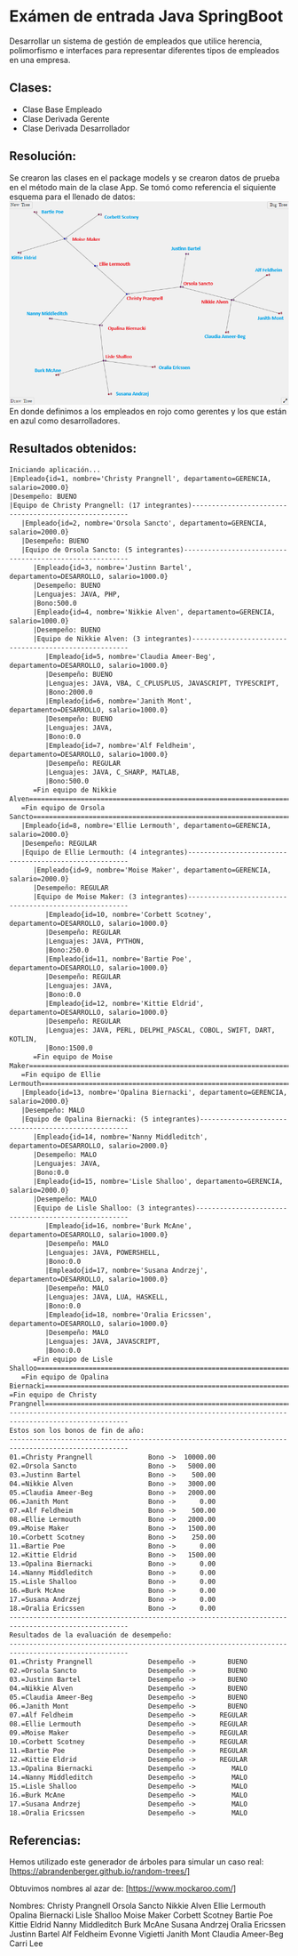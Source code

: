 Exámen de entrada Java SpringBoot
============

Desarrollar un sistema de gestión de empleados que utilice herencia, polimorfismo e interfaces
para representar diferentes tipos de empleados en una empresa.

Clases:
------------

  * Clase Base Empleado
  * Clase Derivada Gerente
  * Clase Derivada Desarrollador

Resolución:
------------

Se crearon las clases en el package models y se crearon datos de prueba en el método main de la clase App.
Se tomó como referencia el siquiente esquema para el llenado de datos:
![alt text](https://github.com/marcialtnt/examen_de_entrada/blob/main/resources/Test-data.png?raw=true)
En donde definimos a los empleados en rojo como gerentes y los que están en azul como desarrolladores.

Resultados obtenidos:
------------

~~~Output
Iniciando aplicación...
|Empleado{id=1, nombre='Christy Prangnell', departamento=GERENCIA, salario=2000.0}
|Desempeño: BUENO
|Equipo de Christy Prangnell: (17 integrantes)------------------------------------------------------
   |Empleado{id=2, nombre='Orsola Sancto', departamento=GERENCIA, salario=2000.0}
   |Desempeño: BUENO
   |Equipo de Orsola Sancto: (5 integrantes)--------------------------------------------------------
      |Empleado{id=3, nombre='Justinn Bartel', departamento=DESARROLLO, salario=1000.0}
      |Desempeño: BUENO
      |Lenguajes: JAVA, PHP, 
      |Bono:500.0
      |Empleado{id=4, nombre='Nikkie Alven', departamento=GERENCIA, salario=1000.0}
      |Desempeño: BUENO
      |Equipo de Nikkie Alven: (3 integrantes)------------------------------------------------------
         |Empleado{id=5, nombre='Claudia Ameer-Beg', departamento=DESARROLLO, salario=1000.0}
         |Desempeño: BUENO
         |Lenguajes: JAVA, VBA, C_CPLUSPLUS, JAVASCRIPT, TYPESCRIPT, 
         |Bono:2000.0
         |Empleado{id=6, nombre='Janith Mont', departamento=DESARROLLO, salario=1000.0}
         |Desempeño: BUENO
         |Lenguajes: JAVA, 
         |Bono:0.0
         |Empleado{id=7, nombre='Alf Feldheim', departamento=DESARROLLO, salario=1000.0}
         |Desempeño: REGULAR
         |Lenguajes: JAVA, C_SHARP, MATLAB, 
         |Bono:500.0
      =Fin equipo de Nikkie Alven===================================================================
   =Fin equipo de Orsola Sancto=====================================================================
   |Empleado{id=8, nombre='Ellie Lermouth', departamento=GERENCIA, salario=2000.0}
   |Desempeño: REGULAR
   |Equipo de Ellie Lermouth: (4 integrantes)-------------------------------------------------------
      |Empleado{id=9, nombre='Moise Maker', departamento=GERENCIA, salario=2000.0}
      |Desempeño: REGULAR
      |Equipo de Moise Maker: (3 integrantes)-------------------------------------------------------
         |Empleado{id=10, nombre='Corbett Scotney', departamento=DESARROLLO, salario=1000.0}
         |Desempeño: REGULAR
         |Lenguajes: JAVA, PYTHON, 
         |Bono:250.0
         |Empleado{id=11, nombre='Bartie Poe', departamento=DESARROLLO, salario=1000.0}
         |Desempeño: REGULAR
         |Lenguajes: JAVA, 
         |Bono:0.0
         |Empleado{id=12, nombre='Kittie Eldrid', departamento=DESARROLLO, salario=1000.0}
         |Desempeño: REGULAR
         |Lenguajes: JAVA, PERL, DELPHI_PASCAL, COBOL, SWIFT, DART, KOTLIN, 
         |Bono:1500.0
      =Fin equipo de Moise Maker====================================================================
   =Fin equipo de Ellie Lermouth====================================================================
   |Empleado{id=13, nombre='Opalina Biernacki', departamento=GERENCIA, salario=2000.0}
   |Desempeño: MALO
   |Equipo de Opalina Biernacki: (5 integrantes)----------------------------------------------------
      |Empleado{id=14, nombre='Nanny Middleditch', departamento=DESARROLLO, salario=2000.0}
      |Desempeño: MALO
      |Lenguajes: JAVA, 
      |Bono:0.0
      |Empleado{id=15, nombre='Lisle Shalloo', departamento=GERENCIA, salario=2000.0}
      |Desempeño: MALO
      |Equipo de Lisle Shalloo: (3 integrantes)-----------------------------------------------------
         |Empleado{id=16, nombre='Burk McAne', departamento=DESARROLLO, salario=1000.0}
         |Desempeño: MALO
         |Lenguajes: JAVA, POWERSHELL, 
         |Bono:0.0
         |Empleado{id=17, nombre='Susana Andrzej', departamento=DESARROLLO, salario=1000.0}
         |Desempeño: MALO
         |Lenguajes: JAVA, LUA, HASKELL, 
         |Bono:0.0
         |Empleado{id=18, nombre='Oralia Ericssen', departamento=DESARROLLO, salario=1000.0}
         |Desempeño: MALO
         |Lenguajes: JAVA, JAVASCRIPT, 
         |Bono:0.0
      =Fin equipo de Lisle Shalloo==================================================================
   =Fin equipo de Opalina Biernacki=================================================================
=Fin equipo de Christy Prangnell====================================================================
----------------------------------------------------------------------------------------------------
Estos son los bonos de fin de año:
----------------------------------------------------------------------------------------------------
01.=Christy Prangnell              Bono ->  10000.00
02.=Orsola Sancto                  Bono ->   5000.00
03.=Justinn Bartel                 Bono ->    500.00
04.=Nikkie Alven                   Bono ->   3000.00
05.=Claudia Ameer-Beg              Bono ->   2000.00
06.=Janith Mont                    Bono ->      0.00
07.=Alf Feldheim                   Bono ->    500.00
08.=Ellie Lermouth                 Bono ->   2000.00
09.=Moise Maker                    Bono ->   1500.00
10.=Corbett Scotney                Bono ->    250.00
11.=Bartie Poe                     Bono ->      0.00
12.=Kittie Eldrid                  Bono ->   1500.00
13.=Opalina Biernacki              Bono ->      0.00
14.=Nanny Middleditch              Bono ->      0.00
15.=Lisle Shalloo                  Bono ->      0.00
16.=Burk McAne                     Bono ->      0.00
17.=Susana Andrzej                 Bono ->      0.00
18.=Oralia Ericssen                Bono ->      0.00
----------------------------------------------------------------------------------------------------
Resultados de la evaluación de desempeño:
----------------------------------------------------------------------------------------------------
01.=Christy Prangnell              Desempeño ->        BUENO
02.=Orsola Sancto                  Desempeño ->        BUENO
03.=Justinn Bartel                 Desempeño ->        BUENO
04.=Nikkie Alven                   Desempeño ->        BUENO
05.=Claudia Ameer-Beg              Desempeño ->        BUENO
06.=Janith Mont                    Desempeño ->        BUENO
07.=Alf Feldheim                   Desempeño ->      REGULAR
08.=Ellie Lermouth                 Desempeño ->      REGULAR
09.=Moise Maker                    Desempeño ->      REGULAR
10.=Corbett Scotney                Desempeño ->      REGULAR
11.=Bartie Poe                     Desempeño ->      REGULAR
12.=Kittie Eldrid                  Desempeño ->      REGULAR
13.=Opalina Biernacki              Desempeño ->         MALO
14.=Nanny Middleditch              Desempeño ->         MALO
15.=Lisle Shalloo                  Desempeño ->         MALO
16.=Burk McAne                     Desempeño ->         MALO
17.=Susana Andrzej                 Desempeño ->         MALO
18.=Oralia Ericssen                Desempeño ->         MALO
~~~

Referencias:
------------
Hemos utilizado este generador de árboles para simular un caso real:
[https://abrandenberger.github.io/random-trees/]

Obtuvimos nombres al azar de:
[https://www.mockaroo.com/]

Nombres:
Christy Prangnell
Orsola Sancto
Nikkie Alven
Ellie Lermouth
Opalina Biernacki
Lisle Shalloo
Moise Maker
Corbett Scotney
Bartie Poe
Kittie Eldrid
Nanny Middleditch
Burk McAne
Susana Andrzej
Oralia Ericssen
Justinn Bartel
Alf Feldheim
Evonne Vigietti
Janith Mont
Claudia Ameer-Beg
Carri Lee
